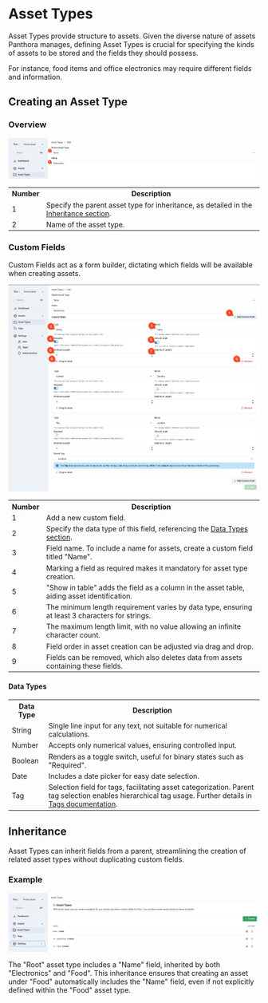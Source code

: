 # Asset Types

Asset Types provide structure to assets. Given the diverse nature of assets Panthora manages, defining Asset Types is crucial for specifying the kinds of assets to be stored and the fields they should possess.

For instance, food items and office electronics may require different fields and information.

## Creating an Asset Type

### Overview

<img src="./assets/asset-type-edit-basic-explanation-upper.png"/>

<table>
  <tr>
    <th>Number</th>
    <th>Description</th>
  </tr>
  <tr>
    <td>1</td>
    <td>Specify the parent asset type for inheritance, as detailed in the <a href="#inheritance">Inheritance section</a>.</td>
  </tr>
  <tr>
    <td>2</td>
    <td>Name of the asset type.</td>
  </tr>
</table>

### Custom Fields

Custom Fields act as a form builder, dictating which fields will be available when creating assets.

<img src="./assets/asset-type-edit-basic-explanation-lower.png"/>

<table>
  <tr>
    <th>Number</th>
    <th>Description</th>
  </tr>
  <tr>
    <td>1</td>
    <td>Add a new custom field.</td>
  </tr>
  <tr>
    <td>2</td>
    <td>Specify the data type of this field, referencing the <a href="#data-types">Data Types section</a>.</td>
  </tr>
  <tr>
    <td>3</td>
    <td>Field name. To include a name for assets, create a custom field titled "Name".</td>
  </tr>
  <tr>
    <td>4</td>
    <td>Marking a field as required makes it mandatory for asset type creation.</td>
  </tr>
  <tr>
    <td>5</td>
    <td>"Show in table" adds the field as a column in the asset table, aiding asset identification.</td>
  </tr>
  <tr>
    <td>6</td>
    <td>The minimum length requirement varies by data type, ensuring at least 3 characters for strings.</td>
  </tr>
  <tr>
    <td>7</td>
    <td>The maximum length limit, with no value allowing an infinite character count.</td>
  </tr>
  <tr>
    <td>8</td>
    <td>Field order in asset creation can be adjusted via drag and drop.</td>
  </tr>
  <tr>
    <td>9</td>
    <td>Fields can be removed, which also deletes data from assets containing these fields.</td>
  </tr>
</table>

#### Data Types

<table>
  <tr>
    <th>Data Type</th>
    <th>Description</th>
  </tr>
  <tr>
    <td>String</td>
    <td>Single line input for any text, not suitable for numerical calculations.</td>
  </tr>
  <tr>
    <td>Number</td>
    <td>Accepts only numerical values, ensuring controlled input.</td>
  </tr>
  <tr>
    <td>Boolean</td>
    <td>Renders as a toggle switch, useful for binary states such as "Required".</td>
  </tr>
  <tr>
    <td>Date</td>
    <td>Includes a date picker for easy date selection.</td>
  </tr>
  <tr>
    <td>Tag</td>
    <td>Selection field for tags, facilitating asset categorization. Parent tag selection enables hierarchical tag usage. Further details in <a href="./tags.md">Tags documentation</a>.</td>
  </tr>
</table>

## Inheritance

Asset Types can inherit fields from a parent, streamlining the creation of related asset types without duplicating custom fields.

### Example

<img src="./assets/asset-type-list.png" />

The "Root" asset type includes a "Name" field, inherited by both "Electronics" and "Food". This inheritance ensures that creating an asset under "Food" automatically includes the "Name" field, even if not explicitly defined within the "Food" asset type.

